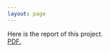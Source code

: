 ```yaml
---
layout: page  
---
```

Here is the report of this project.  
<a href="https://szuhannah.github.io/Microbial-graph/docs/Microbial_Report.pdf" target="_blank">PDF.</a>
